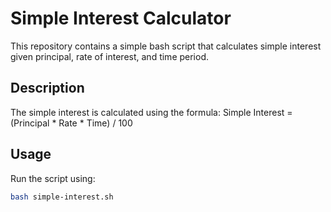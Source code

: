 # Simple Interest Calculator

This repository contains a simple bash script that calculates simple interest given principal, rate of interest, and time period.

## Description

The simple interest is calculated using the formula:
Simple Interest = (Principal * Rate * Time) / 100

## Usage

Run the script using:
```bash
bash simple-interest.sh
